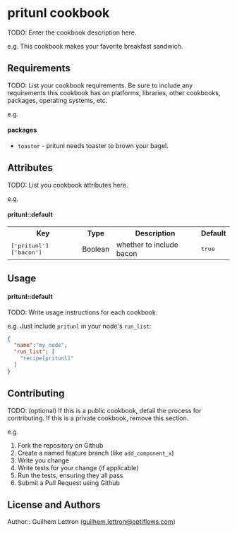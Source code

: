 pritunl cookbook
================
TODO: Enter the cookbook description here.

e.g.
This cookbook makes your favorite breakfast sandwich.

Requirements
------------
TODO: List your cookbook requirements. Be sure to include any requirements this cookbook has on platforms, libraries, other cookbooks, packages, operating systems, etc.

e.g.
#### packages
- `toaster` - pritunl needs toaster to brown your bagel.

Attributes
----------
TODO: List you cookbook attributes here.

e.g.
#### pritunl::default
<table>
  <tr>
    <th>Key</th>
    <th>Type</th>
    <th>Description</th>
    <th>Default</th>
  </tr>
  <tr>
    <td><tt>['pritunl']['bacon']</tt></td>
    <td>Boolean</td>
    <td>whether to include bacon</td>
    <td><tt>true</tt></td>
  </tr>
</table>

Usage
-----
#### pritunl::default
TODO: Write usage instructions for each cookbook.

e.g.
Just include `pritunl` in your node's `run_list`:

```json
{
  "name":"my_node",
  "run_list": [
    "recipe[pritunl]"
  ]
}
```

Contributing
------------
TODO: (optional) If this is a public cookbook, detail the process for contributing. If this is a private cookbook, remove this section.

e.g.

1. Fork the repository on Github
2. Create a named feature branch (like `add_component_x`)
3. Write you change
4. Write tests for your change (if applicable)
5. Run the tests, ensuring they all pass
6. Submit a Pull Request using Github

License and Authors
-------------------
Author:: Guilhem Lettron (<guilhem.lettron@optiflows.com>)
